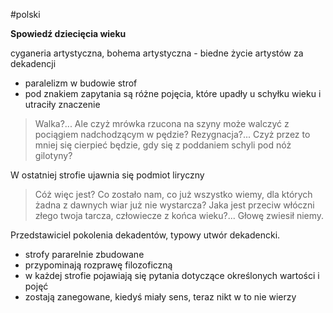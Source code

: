 #polski 

**Spowiedź dziecięcia wieku**

cyganeria artystyczna, bohema artystyczna - biedne życie artystów za dekadencji

- paralelizm w budowie strof
- pod znakiem zapytania są różne pojęcia, które upadły u schyłku wieku i utraciły znaczenie

> Walka?... Ale czyż mrówka rzucona na szyny może walczyć z pociągiem nadchodzącym w pędzie?
> Rezygnacja?... Czyż przez to mniej się cierpieć będzie, gdy się z poddaniem schyli pod nóż gilotyny?


W ostatniej strofie ujawnia się podmiot liryczny

> Cóż więc jest? Co zostało nam, co już wszystko wiemy, dla których żadna z dawnych wiar już nie wystarcza?
> Jaka jest przeciw włóczni złego twoja tarcza, człowiecze z końca wieku?... Głowę zwiesił niemy.

Przedstawiciel pokolenia dekadentów, typowy utwór dekadencki.

- strofy pararelnie zbudowane
- przypominają rozprawę filozoficzną
- w każdej strofie pojawiają się pytania dotyczące określonych wartości i pojęć
- zostają zanegowane, kiedyś miały sens, teraz nikt w to nie wierzy

